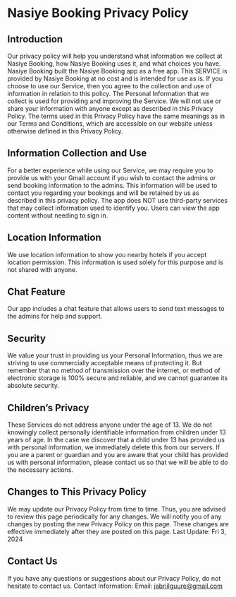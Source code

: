 <h1>Nasiye Booking Privacy Policy</h1>

<h2>Introduction</h2>

Our privacy policy will help you understand what information we collect at Nasiye Booking, how Nasiye Booking uses it, and what choices you have. Nasiye Booking built the Nasiye Booking app as a free app. This SERVICE is provided by Nasiye Booking at no cost and is intended for use as is. If you choose to use our Service, then you agree to the collection and use of information in relation to this policy. The Personal Information that we collect is used for providing and improving the Service. We will not use or share your information with anyone except as described in this Privacy Policy. The terms used in this Privacy Policy have the same meanings as in our Terms and Conditions, which are accessible on our website unless otherwise defined in this Privacy Policy.

<h2>Information Collection and Use</h2>

For a better experience while using our Service, we may require you to provide us with your Gmail account if you wish to contact the admins or send booking information to the admins. This information will be used to contact you regarding your bookings and will be retained by us as described in this privacy policy. The app does NOT use third-party services that may collect information used to identify you. Users can view the app content without needing to sign in.

<h2>Location Information</h2>

We use location information to show you nearby hotels if you accept location permission. This information is used solely for this purpose and is not shared with anyone.

<h2>Chat Feature</h2>

Our app includes a chat feature that allows users to send text messages to the admins for help and support.

<h2>Security</h2>

We value your trust in providing us your Personal Information, thus we are striving to use commercially acceptable means of protecting it. But remember that no method of transmission over the internet, or method of electronic storage is 100% secure and reliable, and we cannot guarantee its absolute security.

<h2>Children’s Privacy</h2>

These Services do not address anyone under the age of 13. We do not knowingly collect personally identifiable information from children under 13 years of age. In the case we discover that a child under 13 has provided us with personal information, we immediately delete this from our servers. If you are a parent or guardian and you are aware that your child has provided us with personal information, please contact us so that we will be able to do the necessary actions. 

<h2>Changes to This Privacy Policy</h2>

We may update our Privacy Policy from time to time. Thus, you are advised to review this page periodically for any changes. We will notify you of any changes by posting the new Privacy Policy on this page. These changes are effective immediately after they are posted on this page.
Last Update: Fri 3, 2024

<h2>Contact Us</h2>
  
If you have any questions or suggestions about our Privacy Policy, do not hesitate to contact us.
Contact Information:
Email: jabriilguure@gmail.com

